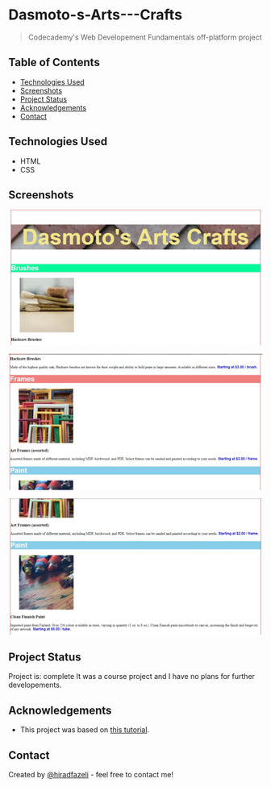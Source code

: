 # Dasmoto-s-Arts---Crafts

> Codecademy's Web Developement Fundamentals off-platform project


## Table of Contents

* [Technologies Used](#technologies-used)
* [Screenshots](#screenshots)
* [Project Status](#project-status)
* [Acknowledgements](#acknowledgements)
* [Contact](#contact)

## Technologies Used

- HTML
- CSS

## Screenshots

![First](images/screenshots/01.jpg) 

![Second](images/screenshots/02.jpg) 

![Third](images/screenshots/03.jpg) 

## Project Status

Project is: complete
It was a course project and I have no plans for further developements.

## Acknowledgements

- This project was based on [this tutorial](https://www.codecademy.com/paths/full-stack-engineer-career-path/tracks/fscp-web-development-fundamentals/modules/fecp-developing-with-css/projects/dasmoto).

## Contact

Created by [@hiradfazeli](https://hiradfazeli.github.io/) - feel free to contact me!

